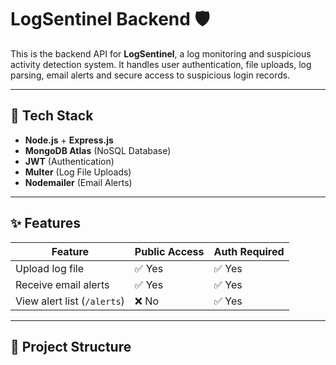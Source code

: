 # LogSentinel Backend 🛡️

This is the backend API for **LogSentinel**, a log monitoring and suspicious activity detection system. It handles user authentication, file uploads, log parsing, email alerts and secure access to suspicious login records.

---

## 🔧 Tech Stack

- **Node.js** + **Express.js**
- **MongoDB Atlas** (NoSQL Database)
- **JWT** (Authentication)
- **Multer** (Log File Uploads)
- **Nodemailer** (Email Alerts)

---

## ✨ Features

| Feature                     | Public Access | Auth Required |
|----------------------------|---------------|----------------|
| Upload log file            | ✅ Yes        | ✅ Yes         |
| Receive email alerts       | ✅ Yes        | ✅ Yes         |
| View alert list (`/alerts`) | ❌ No         | ✅ Yes         |

---

## 📂 Project Structure

